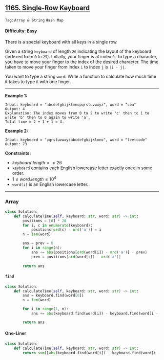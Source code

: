 ## [1165. Single-Row Keyboard](https://leetcode.com/problems/single-row-keyboard)

```Tag```: ```Array & String``` ```Hash Map```

#### Difficulty: Easy

There is a special keyboard with all keys in a single row.

Given a string ```keyboard``` of length ```26``` indicating the layout of the keyboard (indexed from ```0``` to ```25```). Initially, your finger is at index ```0```. To type a character, you have to move your finger to the index of the desired character. The time taken to move your finger from index ```i``` to index ```j``` is ```|i - j|```.

You want to type a string ```word```. Write a function to calculate how much time it takes to type it with one finger.

---

__Example 1:__
```
Input: keyboard = "abcdefghijklmnopqrstuvwxyz", word = "cba"
Output: 4
Explanation: The index moves from 0 to 2 to write 'c' then to 1 to write 'b' then to 0 again to write 'a'.
Total time = 2 + 1 + 1 = 4.
```

__Example 2:__
```
Input: keyboard = "pqrstuvwxyzabcdefghijklmno", word = "leetcode"
Output: 73
```

__Constraints:__

- $keyboard.length == 26$
- ```keyboard``` contains each English lowercase letter exactly once in some order.
- $1 \le word.length \le 10^4$
- ```word[i]``` is an English lowercase letter.

---

### Array

```Python
class Solution:
    def calculateTime(self, keyboard: str, word: str) -> int:
        positions = [0] * 26
        for i, c in enumerate(keyboard):
            positions[ord(c) - ord('a')] = i
        n = len(word)

        ans = prev = 0
        for i in range(n):
            ans += abs(positions[ord(word[i]) - ord('a')] - prev)
            prev = positions[ord(word[i]) - ord('a')]
        
        return ans
```

#### ```find```

```Python
class Solution:
    def calculateTime(self, keyboard: str, word: str) -> int:
        ans = keyboard.find(word[0])
        n = len(word)

        for i in range(1, n):
            ans += abs(keyboard.find(word[i]) - keyboard.find(word[i - 1]))

        return ans
```

#### One-Liner

```Python
class Solution:
    def calculateTime(self, keyboard: str, word: str) -> int:
        return sum([abs(keyboard.find(word[i]) - keyboard.find(word[i - 1])) for i in range(1, len(word))]) + keyboard.find(word[0])
```
